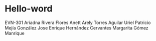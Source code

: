 # Hello-word
EVN-301
Ariadna Rivera Flores 
Anett Arely Torres Aguilar 
Uriel Patricio Mejía González 
Jose Enrique Hernández Cervantes 
Margarita Gómez Manrique
